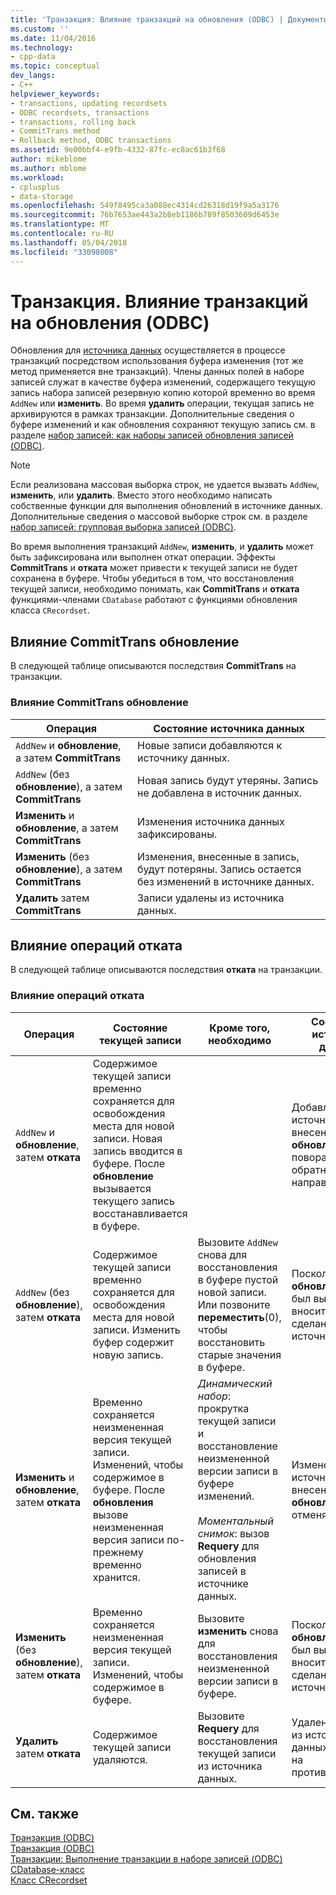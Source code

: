 ```yaml
---
title: 'Транзакция: Влияние транзакций на обновления (ODBC) | Документы Microsoft'
ms.custom: ''
ms.date: 11/04/2016
ms.technology:
- cpp-data
ms.topic: conceptual
dev_langs:
- C++
helpviewer_keywords:
- transactions, updating recordsets
- ODBC recordsets, transactions
- transactions, rolling back
- CommitTrans method
- Rollback method, ODBC transactions
ms.assetid: 9e00bbf4-e9fb-4332-87fc-ec8ac61b3f68
author: mikeblome
ms.author: mblome
ms.workload:
- cplusplus
- data-storage
ms.openlocfilehash: 549f8495ca3a088ec4314cd26318d19f9a5a3176
ms.sourcegitcommit: 76b7653ae443a2b8eb1186b789f8503609d6453e
ms.translationtype: MT
ms.contentlocale: ru-RU
ms.lasthandoff: 05/04/2018
ms.locfileid: "33098008"
---
```

# <a name="transaction-how-transactions-affect-updates-odbc"></a>Транзакция. Влияние транзакций на обновления (ODBC)
Обновления для [источника данных](../../data/odbc/data-source-odbc.md) осуществляется в процессе транзакций посредством использования буфера изменения (тот же метод применяется вне транзакций). Члены данных полей в наборе записей служат в качестве буфера изменений, содержащего текущую запись набора записей резервную копию которой временно во время `AddNew` или **изменить**. Во время **удалить** операции, текущая запись не архивируются в рамках транзакции. Дополнительные сведения о буфере изменений и как обновления сохраняют текущую запись см. в разделе [набор записей: как наборы записей обновления записей (ODBC)](../../data/odbc/recordset-how-recordsets-update-records-odbc.md).  
  
> [!NOTE]
>  Если реализована массовая выборка строк, не удается вызвать `AddNew`, **изменить**, или **удалить**. Вместо этого необходимо написать собственные функции для выполнения обновлений в источнике данных. Дополнительные сведения о массовой выборке строк см. в разделе [набор записей: групповая выборка записей (ODBC)](../../data/odbc/recordset-fetching-records-in-bulk-odbc.md).  
  
 Во время выполнения транзакций `AddNew`, **изменить**, и **удалить** может быть зафиксирована или выполнен откат операции. Эффекты **CommitTrans** и **отката** может привести к текущей записи не будет сохранена в буфере. Чтобы убедиться в том, что восстановления текущей записи, необходимо понимать, как **CommitTrans** и **отката** функциями-членами `CDatabase` работают с функциями обновления класса `CRecordset`.  
  
##  <a name="_core_how_committrans_affects_updates"></a> Влияние CommitTrans обновление  
 В следующей таблице описываются последствия **CommitTrans** на транзакции.  
  
### <a name="how-committrans-affects-updates"></a>Влияние CommitTrans обновление  
  
|Операция|Состояние источника данных|  
|---------------|---------------------------|  
|`AddNew` и **обновление**, а затем **CommitTrans**|Новые записи добавляются к источнику данных.|  
|`AddNew` (без **обновление**), а затем **CommitTrans**|Новая запись будут утеряны. Запись не добавлена в источник данных.|  
|**Изменить** и **обновление**, а затем **CommitTrans**|Изменения источника данных зафиксированы.|  
|**Изменить** (без **обновление**), а затем **CommitTrans**|Изменения, внесенные в запись, будут потеряны. Запись остается без изменений в источнике данных.|  
|**Удалить** затем **CommitTrans**|Записи удалены из источника данных.|  
  
##  <a name="_core_how_rollback_affects_updates"></a> Влияние операций отката  
 В следующей таблице описываются последствия **отката** на транзакции.  
  
### <a name="how-rollback-affects-transactions"></a>Влияние операций отката  
  
|Операция|Состояние текущей записи|Кроме того, необходимо|Состояние источника данных|  
|---------------|------------------------------|-------------------|---------------------------|  
|`AddNew` и **обновление**, затем **отката**|Содержимое текущей записи временно сохраняется для освобождения места для новой записи. Новая запись вводится в буфере. После **обновление** вызывается текущего запись восстанавливается в буфере.||Добавление к источнику данных, внесенных **обновление** поворачивается в обратном направлении.|  
|`AddNew` (без **обновление**), затем **отката**|Содержимое текущей записи временно сохраняется для освобождения места для новой записи. Изменить буфер содержит новую запись.|Вызовите `AddNew` снова для восстановления в буфере пустой новой записи. Или позвоните **переместить**(0), чтобы восстановить старые значения в буфере.|Поскольку **обновление** не был вызван, не вносит изменения, сделанные в источнике данных.|  
|**Изменить** и **обновление**, затем **отката**|Временно сохраняется неизмененная версия текущей записи. Изменений, чтобы содержимое в буфере. После **обновления** вызове неизмененная версия записи по-прежнему временно хранится.|*Динамический набор*: прокрутка текущей записи и восстановление неизмененной версии записи в буфере изменений.<br /><br /> *Моментальный снимок*: вызов **Requery** для обновления записей в источнике данных.|Изменения источника данных, внесенных **обновление** отменяются.|  
|**Изменить** (без **обновление**), затем **отката**|Временно сохраняется неизмененная версия текущей записи. Изменений, чтобы содержимое в буфере.|Вызовите **изменить** снова для восстановления неизмененной версии записи в буфере.|Поскольку **обновление** не был вызван, не вносит изменения, сделанные в источнике данных.|  
|**Удалить** затем **отката**|Содержимое текущей записи удаляются.|Вызовите **Requery** для восстановления текущей записи из источника данных.|Удаление данных из источника данных меняется на противоположный.|  
  
## <a name="see-also"></a>См. также  
 [Транзакция (ODBC)](../../data/odbc/transaction-odbc.md)   
 [Транзакция (ODBC)](../../data/odbc/transaction-odbc.md)   
 [Транзакции: Выполнение транзакции в наборе записей (ODBC)](../../data/odbc/transaction-performing-a-transaction-in-a-recordset-odbc.md)   
 [CDatabase-класс](../../mfc/reference/cdatabase-class.md)   
 [Класс CRecordset](../../mfc/reference/crecordset-class.md)